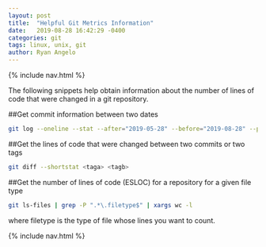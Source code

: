 ```yaml
---
layout: post
title:  "Helpful Git Metrics Information"
date:   2019-08-28 16:42:29 -0400
categories: git
tags: linux, unix, git
author: Ryan Angelo
---
```


{% include nav.html %}

The following snippets help obtain information about the number of lines of code that were changed in a git repository.

##Get commit information between two dates

```sh
git log --oneline --stat --after="2019-05-28" --before="2019-08-28" --pretty="@%h" | grep -v \| |  tr "\n" " "  |  tr "@" "\n"
```

##Get the lines of code that were changed between two commits or two tags

```sh
git diff --shortstat <taga> <tagb>
```

##Get the number of lines of code (ESLOC) for a repository for a given file type

```sh
git ls-files | grep -P ".*\.filetype$" | xargs wc -l  
```
where filetype is the type of file whose lines you want to count.

{% include nav.html %}